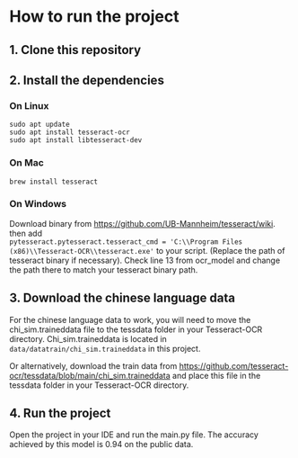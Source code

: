 # How to run the project
## 1. Clone this repository
## 2. Install the dependencies
### On Linux
```
sudo apt update
sudo apt install tesseract-ocr
sudo apt install libtesseract-dev   
```
### On Mac
```
brew install tesseract
```
### On Windows
Download binary from https://github.com/UB-Mannheim/tesseract/wiki. then add \
```pytesseract.pytesseract.tesseract_cmd = 'C:\\Program Files (x86)\\Tesseract-OCR\\tesseract.exe'``` to your script.
(Replace the path of tesseract binary if necessary). Check line 13 from ocr_model and change the path there to match 
your tesseract binary path. 

## 3. Download the chinese language data
For the chinese language data to work, you will need to move the chi_sim.traineddata file to the tessdata folder in
your Tesseract-OCR directory.
Chi_sim.traineddata is located in ```data/datatrain/chi_sim.traineddata``` in this
project.

Or alternatively, download the train data from 
https://github.com/tesseract-ocr/tessdata/blob/main/chi_sim.traineddata and place this file in the tessdata folder 
in your Tesseract-OCR directory.

## 4. Run the project
Open the project in your IDE and run the main.py file. 
The accuracy achieved by this model is 0.94 on the public data.
